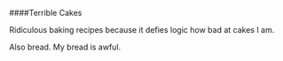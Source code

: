 ####Terrible Cakes

Ridiculous baking recipes because it defies logic how bad at cakes I am.

Also bread. My bread is awful.
